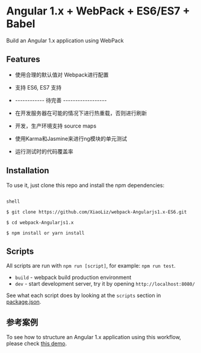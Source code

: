 # Angular 1.x + WebPack + ES6/ES7 +  Babel 

Build an Angular 1.x application using WebPack


## Features

* 使用合理的默认值对 Webpack进行配置
* 支持 ES6, ES7 支持

* ------------ 待完善 ------------------

* 在开发服务器在可能的情况下进行热重载，否则进行刷新
* 开发，生产环境支持 source maps
* 使用Karma和Jasmine来进行ng模块的单元测试
* 运行测试时的代码覆盖率


## Installation

To use it, just clone this repo and install the npm dependencies:

```text

shell

$ git clone https://github.com/XiaoLiz/webpack-Angularjs1.x-ES6.git

$ cd webpack-Angularjs1.x

$ npm install or yarn install 

```

## Scripts

All scripts are run with `npm run [script]`, for example: `npm run test`.

* `build` - webpack build production environment
* `dev` - start development server, try it by opening 	`http://localhost:8080/`


See what each script does by looking at the `scripts` section in [package.json](./package.json).


## 参考案例

To see how to structure an Angular 1.x application using this workflow, please check [this demo](https://github.com/Foxandxss/GermanWords-ng1-webpack).
